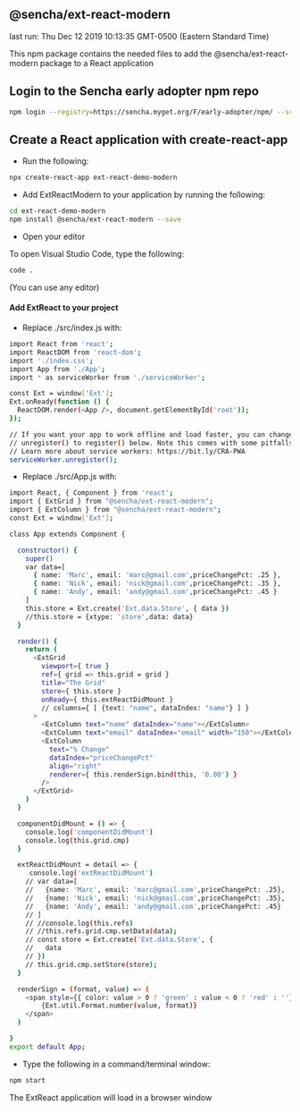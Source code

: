 ## @sencha/ext-react-modern

last run: Thu Dec 12 2019 10:13:35 GMT-0500 (Eastern Standard Time)

This npm package contains the needed files to add the @sencha/ext-react-modern package to a React application

## Login to the Sencha early adopter npm repo

```sh
npm login --registry=https://sencha.myget.org/F/early-adopter/npm/ --scope=@sencha

```

## Create a React application with create-react-app

- Run the following:

```sh
npx create-react-app ext-react-demo-modern
```

- Add ExtReactModern to your application by running the following:

```sh
cd ext-react-demo-modern
npm install @sencha/ext-react-modern --save
```

- Open your editor

To open Visual Studio Code, type the following:

```sh
code .
```

(You can use any editor)

#### Add ExtReact to your project

- Replace ./src/index.js with:

```sh
import React from 'react';
import ReactDOM from 'react-dom';
import './index.css';
import App from './App';
import * as serviceWorker from './serviceWorker';

const Ext = window['Ext'];
Ext.onReady(function () {
  ReactDOM.render(<App />, document.getElementById('root'));
});

// If you want your app to work offline and load faster, you can change
// unregister() to register() below. Note this comes with some pitfalls.
// Learn more about service workers: https://bit.ly/CRA-PWA
serviceWorker.unregister();

```

- Replace ./src/App.js with:

```sh
import React, { Component } from 'react';
import { ExtGrid } from "@sencha/ext-react-modern";
import { ExtColumn } from "@sencha/ext-react-modern";
const Ext = window['Ext'];

class App extends Component {

  constructor() {
    super()
    var data=[
      { name: 'Marc', email: 'marc@gmail.com',priceChangePct: .25 },
      { name: 'Nick', email: 'nick@gmail.com',priceChangePct: .35 },
      { name: 'Andy', email: 'andy@gmail.com',priceChangePct: .45 }
    ]
    this.store = Ext.create('Ext.data.Store', { data })
    //this.store = {xtype: 'store',data: data}
  }

  render() {
    return (
      <ExtGrid
        viewport={ true }
        ref={ grid => this.grid = grid }
        title="The Grid"
        store={ this.store }
        onReady={ this.extReactDidMount }
        // columns={ [ {text: "name", dataIndex: "name"} ] }
      >
        <ExtColumn text="name" dataIndex="name"></ExtColumn>
        <ExtColumn text="email" dataIndex="email" width="150"></ExtColumn>
        <ExtColumn
          text="% Change"
          dataIndex="priceChangePct"
          align="right"
          renderer={ this.renderSign.bind(this, '0.00') }
        />
      </ExtGrid>
    )
  }

  componentDidMount = () => {
    console.log('componentDidMount')
    console.log(this.grid.cmp)
  }

  extReactDidMount = detail => {
     console.log('extReactDidMount')
    // var data=[
    //   {name: 'Marc', email: 'marc@gmail.com',priceChangePct: .25},
    //   {name: 'Nick', email: 'nick@gmail.com',priceChangePct: .35},
    //   {name: 'Andy', email: 'andy@gmail.com',priceChangePct: .45}
    // ]
    // //console.log(this.refs)
    // //this.refs.grid.cmp.setData(data);
    // const store = Ext.create('Ext.data.Store', {
    //   data
    // })
    // this.grid.cmp.setStore(store);
  }

  renderSign = (format, value) => (
    <span style={{ color: value > 0 ? 'green' : value < 0 ? 'red' : ''}}>
        {Ext.util.Format.number(value, format)}
    </span>
  )

}
export default App;

```

- Type the following in a command/terminal window:

```sh
npm start
```

The ExtReact application will load in a browser window